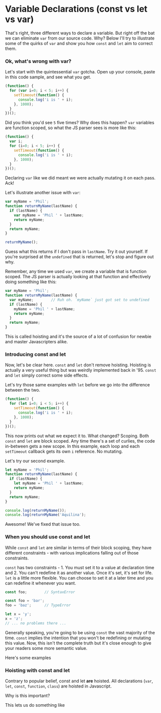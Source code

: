 # Variable Declarations (const vs let vs var)

That's right, three different ways to declare a variable. But right off the bat we can eliminate `var` from our source code. Why? Below I'll try to illustrate some of the quirks of `var` and show you how `const` and `let` aim to correct them.

### Ok, what's wrong with var?
Let's start with the quintessential `var` gotcha. Open up your console, paste in this code sample, and see what you get.

```js
(function() {
  for (var i=0; i < 5; i++) {
    setTimeout(function() {
      console.log('i is ' + i);
    }, 1000);
  }
})();
```

Did you think you'd see `5` five times? Why does this happen? `var` variables are function scoped, so what the JS parser sees is more like this:

```js
(function() {
  var i;
  for (i=0; i < 5; i++) {
    setTimeout(function() {
      console.log('i is ' + i);
    }, 1000);
  }
})();
```

Declaring `var` like we did meant we were actually mutating it on each pass. Ack!

Let's illustrate another issue with `var`:

```js
var myName = 'Phil';
function returnMyName(lastName) {
  if (lastName) {
    var myName = 'Phil ' + lastName;
    return myName;
  }
  return myName;
}

returnMyName();
```

Guess what this returns if I don't pass in `lastName`. Try it out yourself. If you're surprised at the `undefined` that is returned, let's stop and figure out why.

Remember, any time we used `var`, we create a variable that is function scoped. The JS parser is actually looking at that function and effectively doing something like this:

```js
var myName = 'Phil';
function returnMyName(lastName) {
  var myName;        // Ruh oh. `myName` just got set to undefined
  if (lastName) {
    myName = 'Phil ' + lastName;
    return myName;
  }
  return myName;
}
```

This is called hoisting and it's the source of a lot of confusion for newbie and master Javascripters alike.

### Introducing const and let
Now, let's be clear here. `const` and `let` don't remove hoisting. Hoisting is actually a very useful thing but was weirdly implemented back in '95. `const` and `let` simply correct some side effects.

Let's try those same examples with `let` before we go into the difference between the two.

```js
(function() {
  for (let i=0; i < 5; i++) {
    setTimeout(function() {
      console.log('i is ' + i);
    }, 1000);
  }
})();
```

This now prints out what we expect it to. What changed? Scoping. Both `const` and `let` are block scoped. Any time there's a set of curlies, the code in-between gets a new scope. In this example, each loop and each `setTimeout` callback gets its own `i` reference. No mutating.

Let's try our second example.

```js
let myName = 'Phil';
function returnMyName(lastName) {
  if (lastName) {
    let myName = 'Phil ' + lastName;
    return myName;
  }
  return myName;
}

console.log(returnMyName());
console.log(returnMyName('Aquilina');
```

Awesome! We've fixed that issue too.

### When you should use const and let
While `const` and `let` are similar in terms of their block scoping, they have different constraints - with various implications falling out of those constraints.

`const` has two constraints - 1. You must set it to a value at declaration time and 2. You can't redefine it as another value. Once it's set, it's set for life.
`let` is a little more flexible. You can choose to set it at a later time and you can redefine it whenever you want.

```js
const foo;        // SyntaxError

const foo = 'bar';
foo = 'baz';      // TypeError

let x = 'y';
x = 'z';
// ... no problems there ...

```

Generally speaking, you're going to be using `const` the vast majority of the time. `const` implies the intention that you won't be redefining or mutating this value. Now, this isn't the complete truth but it's close enough to give your readers some more semantic value.

Here's some examples



### Hoisting with const and let
Contrary to popular belief, const and let **are** hoisted. All declarations (`var`, `let`, `const`, `function`, `class`) are hoisted in Javascript.

Why is this important?

This lets us do something like



